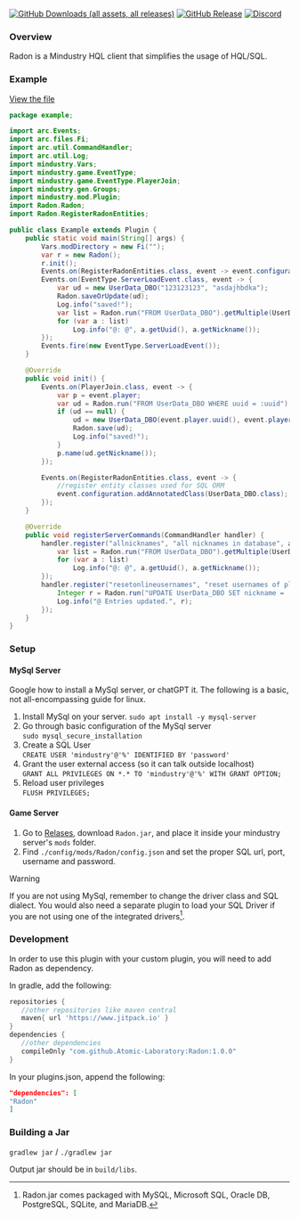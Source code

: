 [![GitHub Downloads (all assets, all releases)](https://img.shields.io/github/downloads/Atomic-Laboratory/Radon/total)](https://github.com/Atomic-Laboratory/Radon/releases/latest)
[![GitHub Release](https://img.shields.io/github/v/release/Atomic-Laboratory/Radon)](https://github.com/Atomic-Laboratory/Radon/releases/latest)
[![Discord](https://img.shields.io/discord/1158888581964779530)](https://discord.gg/U6hGBbT87D)

### Overview
Radon is a Mindustry HQL client that simplifies the usage of HQL/SQL.

### Example
[View the file](https://github.com/Atomic-Laboratory/Radon/tree/master/src/example/Example.java)

```java
package example;

import arc.Events;
import arc.files.Fi;
import arc.util.CommandHandler;
import arc.util.Log;
import mindustry.Vars;
import mindustry.game.EventType;
import mindustry.game.EventType.PlayerJoin;
import mindustry.gen.Groups;
import mindustry.mod.Plugin;
import Radon.Radon;
import Radon.RegisterRadonEntities;

public class Example extends Plugin {
    public static void main(String[] args) {
        Vars.modDirectory = new Fi("");
        var r = new Radon();
        r.init();
        Events.on(RegisterRadonEntities.class, event -> event.configuration.addAnnotatedClass(UserData_DBO.class));
        Events.on(EventType.ServerLoadEvent.class, event -> {
            var ud = new UserData_DBO("123123123", "asdajhbdka");
            Radon.saveOrUpdate(ud);
            Log.info("saved!");
            var list = Radon.run("FROM UserData_DBO").getMultiple(UserData_DBO.class);
            for (var a : list)
                Log.info("@: @", a.getUuid(), a.getNickname());
        });
        Events.fire(new EventType.ServerLoadEvent());
    }

    @Override
    public void init() {
        Events.on(PlayerJoin.class, event -> {
            var p = event.player;
            var ud = Radon.run("FROM UserData_DBO WHERE uuid = :uuid").set("uuid", p.uuid()).getSingle(UserData_DBO.class);
            if (ud == null) {
                ud = new UserData_DBO(event.player.uuid(), event.player.plainName());
                Radon.save(ud);
                Log.info("saved!");
            }
            p.name(ud.getNickname());
        });

        Events.on(RegisterRadonEntities.class, event -> {
            //register entity classes used for SQL ORM
            event.configuration.addAnnotatedClass(UserData_DBO.class);
        });
    }

    @Override
    public void registerServerCommands(CommandHandler handler) {
        handler.register("allnicknames", "all nicknames in database", args -> {
            var list = Radon.run("FROM UserData_DBO").getMultiple(UserData_DBO.class);
            for (var a : list)
                Log.info("@: @", a.getUuid(), a.getNickname());
        });
        handler.register("resetonlineusernames", "reset usernames of players currently on the server", args -> {
            Integer r = Radon.run("UPDATE UserData_DBO SET nickname = :name WHERE uuid IN (:list)").set("name", "player").setList("list", Groups.player.copy().list()).update();
            Log.info("@ Entries updated.", r);
        });
    }
}
```

### Setup

#### MySql Server
Google how to install a MySql server, or chatGPT it. The following is a basic, not all-encompassing guide for linux.
1) Install MySql on your server.
    `sudo apt install -y mysql-server`
2) Go through basic configuration of the MySql server  
    `sudo mysql_secure_installation`
3) Create a SQL User  
    `CREATE USER 'mindustry'@'%' IDENTIFIED BY 'password'`
4) Grant the user external access (so it can talk outside localhost)  
    `GRANT ALL PRIVILEGES ON *.* TO 'mindustry'@'%' WITH GRANT OPTION;`
5) Reload user privileges  
    `FLUSH PRIVILEGES;`

#### Game Server
1) Go to [Relases](https://github.com/Atomic-Laboratory/Radon/releases/latest), download `Radon.jar`, and place it inside your mindustry server's `mods` folder.
2) Find `./config/mods/Radon/config.json` and set the proper SQL url, port, username and password.
> [!WARNING]
> If you are not using MySql, remember to change the driver class and SQL dialect. You would also need a separate plugin to load your SQL Driver if you are not using one of the integrated drivers[^1].

### Development
In order to use this plugin with your custom plugin, you will need to add Radon as dependency.

In gradle, add the following:
```groovy
repositories {
   //other repositories like maven central
   maven{ url 'https://www.jitpack.io' }
}
dependencies {
   //other dependencies
   compileOnly "com.github.Atomic-Laboratory:Radon:1.0.0"
}
```
In your plugins.json, append the following:
```json
"dependencies": [
"Radon"
]
```


### Building a Jar

`gradlew jar` / `./gradlew jar`

Output jar should be in `build/libs`.

[^1]: Radon.jar comes packaged with MySQL, Microsoft SQL, Oracle DB, PostgreSQL, SQLite, and MariaDB.
